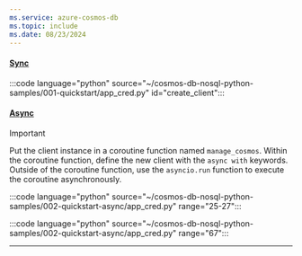 ```yaml
---
ms.service: azure-cosmos-db
ms.topic: include
ms.date: 08/23/2024
---
```


#### [Sync](#tab/sync)

:::code language="python" source="~/cosmos-db-nosql-python-samples/001-quickstart/app_cred.py" id="create_client":::

#### [Async](#tab/async)

> [!IMPORTANT]
> Put the client instance in a coroutine function named `manage_cosmos`. Within the coroutine function, define the new client with the `async with` keywords. Outside of the coroutine function, use the `asyncio.run` function to execute the coroutine asynchronously.

:::code language="python" source="~/cosmos-db-nosql-python-samples/002-quickstart-async/app_cred.py" range="25-27":::

:::code language="python" source="~/cosmos-db-nosql-python-samples/002-quickstart-async/app_cred.py" range="67":::

---

